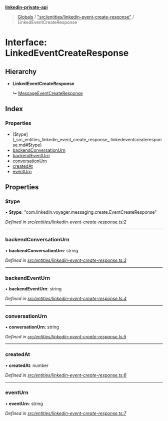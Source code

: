 **[linkedin-private-api](../README.md)**

> [Globals](../globals.md) / ["src/entities/linkedin-event-create-response"](../modules/_src_entities_linkedin_event_create_response_.md) / LinkedEventCreateResponse

# Interface: LinkedEventCreateResponse

## Hierarchy

- **LinkedEventCreateResponse**

  ↳ [MessageEventCreateResponse](_src_entities_message_create_response_entity_.messageeventcreateresponse.md)

## Index

### Properties

- [$type](_src_entities_linkedin_event_create_response_.linkedeventcreateresponse.md#$type)
- [backendConversationUrn](_src_entities_linkedin_event_create_response_.linkedeventcreateresponse.md#backendconversationurn)
- [backendEventUrn](_src_entities_linkedin_event_create_response_.linkedeventcreateresponse.md#backendeventurn)
- [conversationUrn](_src_entities_linkedin_event_create_response_.linkedeventcreateresponse.md#conversationurn)
- [createdAt](_src_entities_linkedin_event_create_response_.linkedeventcreateresponse.md#createdat)
- [eventUrn](_src_entities_linkedin_event_create_response_.linkedeventcreateresponse.md#eventurn)

## Properties

### $type

• **$type**: \"com.linkedin.voyager.messaging.create.EventCreateResponse\"

_Defined in [src/entities/linkedin-event-create-response.ts:2](https://github.com/eilonmore/linkedin-private-api/blob/354b20a/src/entities/linkedin-event-create-response.ts#L2)_

---

### backendConversationUrn

• **backendConversationUrn**: string

_Defined in [src/entities/linkedin-event-create-response.ts:3](https://github.com/eilonmore/linkedin-private-api/blob/354b20a/src/entities/linkedin-event-create-response.ts#L3)_

---

### backendEventUrn

• **backendEventUrn**: string

_Defined in [src/entities/linkedin-event-create-response.ts:4](https://github.com/eilonmore/linkedin-private-api/blob/354b20a/src/entities/linkedin-event-create-response.ts#L4)_

---

### conversationUrn

• **conversationUrn**: string

_Defined in [src/entities/linkedin-event-create-response.ts:5](https://github.com/eilonmore/linkedin-private-api/blob/354b20a/src/entities/linkedin-event-create-response.ts#L5)_

---

### createdAt

• **createdAt**: number

_Defined in [src/entities/linkedin-event-create-response.ts:6](https://github.com/eilonmore/linkedin-private-api/blob/354b20a/src/entities/linkedin-event-create-response.ts#L6)_

---

### eventUrn

• **eventUrn**: string

_Defined in [src/entities/linkedin-event-create-response.ts:7](https://github.com/eilonmore/linkedin-private-api/blob/354b20a/src/entities/linkedin-event-create-response.ts#L7)_

